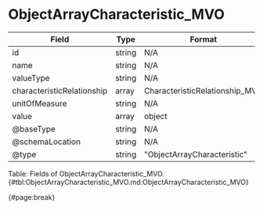 <!--
    ATTENTION: This file was generated via gradle!
               Do NOT manually edit this file! Any such changes will be overwritten!
-->

# ObjectArrayCharacteristic_MVO

| Field | Type | Format | Required |
| ------- | ------- | ------- | --- |
| id | string | N/A | No |
| name | string | N/A | No |
| valueType | string | N/A | No |
| characteristicRelationship | array | CharacteristicRelationship_MVO | No |
| unitOfMeasure | string | N/A | No |
| value | array | object | Yes |
| @baseType | string | N/A | No |
| @schemaLocation | string | N/A | No |
| @type | string | "ObjectArrayCharacteristic" | Yes |

Table: Fields of ObjectArrayCharacteristic_MVO. {#tbl:ObjectArrayCharacteristic_MVO.md:ObjectArrayCharacteristic_MVO}

{#page:break}
